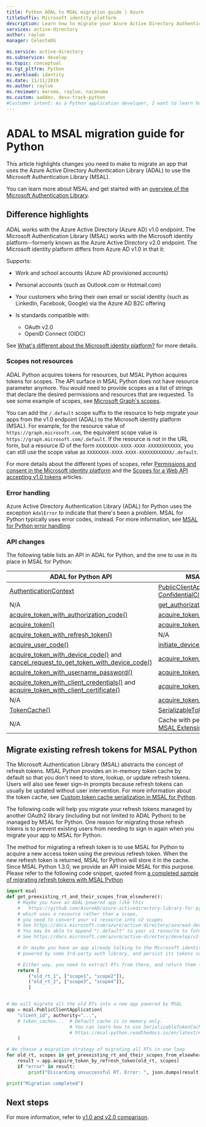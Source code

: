 ```yaml
---
title: Python ADAL to MSAL migration guide | Azure
titleSuffix: Microsoft identity platform
description: Learn how to migrate your Azure Active Directory Authentication Library (ADAL) Python app to the Microsoft Authentication Library (MSAL) for Python.
services: active-directory
author: rayluo
manager: CelesteDG

ms.service: active-directory
ms.subservice: develop
ms.topic: conceptual
ms.tgt_pltfrm: Python
ms.workload: identity
ms.date: 11/11/2019
ms.author: rayluo
ms.reviewer: marsma, rayluo, nacanuma
ms.custom: aaddev, devx-track-python
#Customer intent: As a Python application developer, I want to learn how to migrate my v1 ADAL app to v2 MSAL.
---
```


# ADAL to MSAL migration guide for Python

This article highlights changes you need to make to migrate an app that uses the Azure Active Directory Authentication Library (ADAL) to use the Microsoft Authentication Library (MSAL).

You can learn more about MSAL and get started with an [overview of the Microsoft Authentication Library](../msal-overview).

## Difference highlights

ADAL works with the Azure Active Directory (Azure AD) v1.0 endpoint. The Microsoft Authentication Library (MSAL) works with the Microsoft identity platform--formerly known as the Azure Active Directory v2.0 endpoint. The Microsoft identity platform differs from Azure AD v1.0 in that it:

Supports:
  - Work and school accounts (Azure AD provisioned accounts)
  - Personal accounts (such as Outlook.com or Hotmail.com)
  - Your customers who bring their own email or social identity (such as LinkedIn, Facebook, Google) via the Azure AD B2C offering

- Is standards compatible with:
  - OAuth v2.0
  - OpenID Connect (OIDC)

See [What's different about the Microsoft identity platform?](../azuread-dev/azure-ad-endpoint-comparison.md) for more details.

### Scopes not resources

ADAL Python acquires tokens for resources, but MSAL Python acquires tokens for scopes. The API surface in MSAL Python does not have resource parameter anymore. You would need to provide scopes as a list of strings that declare the desired permissions and resources that are requested. To see some example of scopes, see [Microsoft Graph's scopes](/graph/permissions-reference).

You can add the `/.default` scope suffix to the resource to help migrate your apps from the v1.0 endpoint (ADAL) to the Microsoft identity platform (MSAL). For example, for the resource value of `https://graph.microsoft.com`, the equivalent scope value is `https://graph.microsoft.com/.default`.  If the resource is not in the URL form, but a resource ID of the form `XXXXXXXX-XXXX-XXXX-XXXXXXXXXXXX`, you can still use the scope value as `XXXXXXXX-XXXX-XXXX-XXXXXXXXXXXX/.default`.

For more details about the different types of scopes, refer
[Permissions and consent in the Microsoft identity platform](./v2-permissions-and-consent.md) and the [Scopes for a Web API accepting v1.0 tokens](./msal-v1-app-scopes.md) articles.

### Error handling

Azure Active Directory Authentication Library (ADAL) for Python uses the exception `AdalError` to indicate that there's been a problem. MSAL for  Python typically uses error codes, instead. For more information, see [MSAL for Python error handling](msal-error-handling-python.md).

### API changes

The following table lists an API in ADAL for Python, and the one to use in its place in MSAL for Python:

| ADAL for Python API  | MSAL for Python API |
| ------------------- | ---------------------------------- |
| [AuthenticationContext](https://adal-python.readthedocs.io/en/latest/#adal.AuthenticationContext)  | [PublicClientApplication or ConfidentialClientApplication](https://msal-python.readthedocs.io/en/latest/#msal.ClientApplication.__init__)  |
| N/A  | [get_authorization_request_url()](https://msal-python.readthedocs.io/en/latest/#msal.ClientApplication.get_authorization_request_url)  |
| [acquire_token_with_authorization_code()](https://adal-python.readthedocs.io/en/latest/#adal.AuthenticationContext.acquire_token_with_authorization_code) | [acquire_token_by_authorization_code()](https://msal-python.readthedocs.io/en/latest/#msal.ClientApplication.acquire_token_by_authorization_code) |
| [acquire_token()](https://adal-python.readthedocs.io/en/latest/#adal.AuthenticationContext.acquire_token) | [acquire_token_silent()](https://msal-python.readthedocs.io/en/latest/#msal.ClientApplication.acquire_token_silent) |
| [acquire_token_with_refresh_token()](https://adal-python.readthedocs.io/en/latest/#adal.AuthenticationContext.acquire_token_with_refresh_token) | N/A |
| [acquire_user_code()](https://adal-python.readthedocs.io/en/latest/#adal.AuthenticationContext.acquire_user_code) | [initiate_device_flow()](https://msal-python.readthedocs.io/en/latest/#msal.PublicClientApplication.initiate_device_flow) |
| [acquire_token_with_device_code()](https://adal-python.readthedocs.io/en/latest/#adal.AuthenticationContext.acquire_token_with_device_code) and [cancel_request_to_get_token_with_device_code()](https://adal-python.readthedocs.io/en/latest/#adal.AuthenticationContext.cancel_request_to_get_token_with_device_code) | [acquire_token_by_device_flow()](https://msal-python.readthedocs.io/en/latest/#msal.PublicClientApplication.acquire_token_by_device_flow) |
| [acquire_token_with_username_password()](https://adal-python.readthedocs.io/en/latest/#adal.AuthenticationContext.acquire_token_with_username_password) | [acquire_token_by_username_password()](https://msal-python.readthedocs.io/en/latest/#msal.PublicClientApplication.acquire_token_by_username_password) |
| [acquire_token_with_client_credentials()](https://adal-python.readthedocs.io/en/latest/#adal.AuthenticationContext.acquire_token_with_client_credentials) and [acquire_token_with_client_certificate()](https://adal-python.readthedocs.io/en/latest/#adal.AuthenticationContext.acquire_token_with_client_certificate) | [acquire_token_for_client()](https://msal-python.readthedocs.io/en/latest/#msal.ConfidentialClientApplication.acquire_token_for_client) |
| N/A | [acquire_token_on_behalf_of()](https://msal-python.readthedocs.io/en/latest/#msal.ConfidentialClientApplication.acquire_token_on_behalf_of) |
| [TokenCache()](https://adal-python.readthedocs.io/en/latest/#adal.TokenCache) | [SerializableTokenCache()](https://msal-python.readthedocs.io/en/latest/#msal.SerializableTokenCache) |
| N/A | Cache with persistence, available from [MSAL Extensions](https://github.com/marstr/original-microsoft-authentication-extensions-for-python) |

## Migrate existing refresh tokens for MSAL Python

The Microsoft Authentication Library (MSAL) abstracts the concept of refresh tokens. MSAL Python provides an in-memory token cache by default so that you don't need to store, lookup, or update refresh tokens. Users will also see fewer sign-in prompts because refresh tokens can usually be updated without user intervention. For more information about the token cache, see [Custom token cache serialization in MSAL for Python](msal-python-token-cache-serialization.md).

The following code will help you migrate your refresh tokens managed by another OAuth2 library (including but not limited to ADAL Python) to be managed by MSAL for Python. One reason for migrating those refresh tokens is to prevent existing users from needing to sign in again when you migrate your app to MSAL for Python.

The method for migrating a refresh token is to use MSAL for Python to acquire a new access token using the previous refresh token. When the new refresh token is returned, MSAL for Python will store it in the cache.
Since MSAL Python 1.3.0, we provide an API inside MSAL for this purpose.
Please refer to the following code snippet, quoted from
[a completed sample of migrating refresh tokens with MSAL Python](https://github.com/AzureAD/microsoft-authentication-library-for-python/blob/1.3.0/sample/migrate_rt.py#L28-L67)

```python
import msal
def get_preexisting_rt_and_their_scopes_from_elsewhere():
    # Maybe you have an ADAL-powered app like this
    #   https://github.com/AzureAD/azure-activedirectory-library-for-python/blob/1.2.3/sample/device_code_sample.py#L72
    # which uses a resource rather than a scope,
    # you need to convert your v1 resource into v2 scopes
    # See https://docs.microsoft.com/azure/active-directory/azuread-dev/azure-ad-endpoint-comparison#scopes-not-resources
    # You may be able to append "/.default" to your v1 resource to form a scope
    # See https://docs.microsoft.com/azure/active-directory/develop/v2-permissions-and-consent#the-default-scope

    # Or maybe you have an app already talking to the Microsoft identity platform,
    # powered by some 3rd-party auth library, and persist its tokens somehow.

    # Either way, you need to extract RTs from there, and return them like this.
    return [
        ("old_rt_1", ["scope1", "scope2"]),
        ("old_rt_2", ["scope3", "scope4"]),
        ]


# We will migrate all the old RTs into a new app powered by MSAL
app = msal.PublicClientApplication(
    "client_id", authority="...",
    # token_cache=...  # Default cache is in memory only.
                       # You can learn how to use SerializableTokenCache from
                       # https://msal-python.readthedocs.io/en/latest/#msal.SerializableTokenCache
    )

# We choose a migration strategy of migrating all RTs in one loop
for old_rt, scopes in get_preexisting_rt_and_their_scopes_from_elsewhere():
    result = app.acquire_token_by_refresh_token(old_rt, scopes)
    if "error" in result:
        print("Discarding unsuccessful RT. Error: ", json.dumps(result, indent=2))

print("Migration completed")
```


## Next steps

For more information, refer to [v1.0 and v2.0 comparison](../azuread-dev/azure-ad-endpoint-comparison.md).
